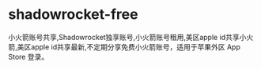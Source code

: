# shadowrocket-free
小火箭账号共享,Shadowrocket独享账号,小火箭账号租用,美区apple id共享小火箭,美区apple id共享最新,不定期分享免费小火箭账号，适用于苹果外区 App Store 登录。
